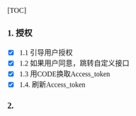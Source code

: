 <font face="Simsun" size=3>

[TOC]

### 1. 授权

- [x] 1.1 引导用户授权
- [x] 1.2 如果用户同意，跳转自定义接口
- [x] 1.3 用CODE换取Access_token
- [x] 1.4. 刷新Access_token

### 2.

</font>